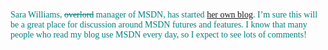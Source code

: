 <font face="Verdana" color="#008080">Sara Williams, <strike>overlord</strike>&nbsp;manager of MSDN, has started <a href="http://blogs.gotdotnet.com/saraw" class="broken_link">her own blog</a>. I&#8217;m sure this will be a great place for discussion around MSDN futures and features. I know that many people who read my blog use MSDN every day,&nbsp;so I expect to see lots of comments!</font>
